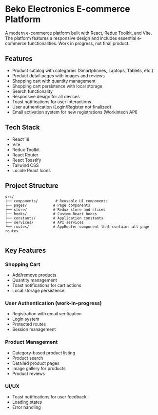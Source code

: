 # Beko Electronics E-commerce Platform

A modern e-commerce platform built with React, Redux Toolkit, and Vite. The platform features a responsive design and includes essential e-commerce functionalities.
Work in progress, not final product.

## Features

- Product catalog with categories (Smartphones, Laptops, Tablets, etc.)
- Product detail pages with images and reviews
- Shopping cart with quantity management
- Shopping cart persistence with local storage
- Search functionality
- Responsive design for all devices
- Toast notifications for user interactions
- User authentication (Login/Register not finalized)
- Email activation system for new registrations (Workintech API)

## Tech Stack

- React 18
- Vite
- Redux Toolkit
- React Router
- React Toastify
- Tailwind CSS
- Lucide React Icons

## Project Structure

```
src/
├── components/        # Reusable UI components
├── pages/            # Page components
├── store/            # Redux store and slices
├── hooks/            # Custom React hooks
├── constants/        # Application constants
├── services/         # API services
└── routes/           # AppRouter component that contains all page routes
 
```


## Key Features

### Shopping Cart
- Add/remove products
- Quantity management
- Toast notifications for cart actions
- Local storage persistence

### User Authentication (work-in-progress)
- Registration with email verification
- Login system
- Protected routes
- Session management

### Product Management
- Category-based product listing
- Product search
- Detailed product pages
- Image gallery for products
- Product reviews

### UI/UX
- Toast notifications for user feedback
- Loading states
- Error handling


